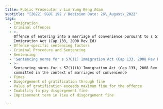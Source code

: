 ```yaml
---
title: Public Prosecutor v Lim Yung Keng Adam
subtitle: "[2022] SGDC 192 / Decision Date: 26\_August\_2022"
tags:
  - Immigration
  - Criminal offences
  - >-
    Offence of entering into a marriage of convenience pursuant to s 57C(1)
    Immigration Act (Cap 133, 2008 Rev Ed)
  - Offence-specific sentencing factors
  - Criminal Procedure and Sentencing
  - Sentencing
  - 'Sentencing norms for s 57C(1) Immigration Act (Cap 133, 2008 Rev Ed)'
  - >-
    Sentencing norms for s 57(1)(k) Immigration Act (Cap 133, 2008 Rev Ed)
    committed in the context of marriages of convenience
  - Fines
  - Disgorgement of gratification through fine
  - Value of gratification exceeds maximum fine for the offence
  - Inability to pay disgorgement fine
  - Imprisonment term in lieu of disgorgement fine

---
```

